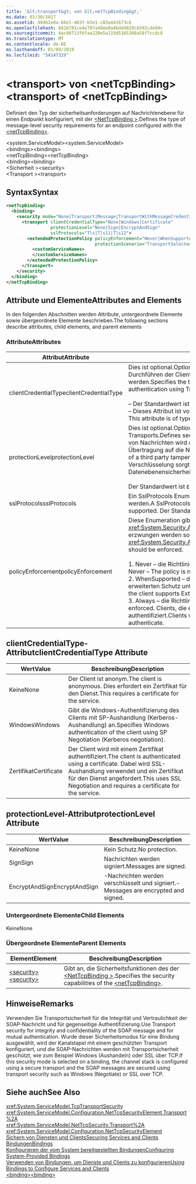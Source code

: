 ```yaml
---
title: '&lt;transport&gt; von &lt;netTcpBinding&gt;'
ms.date: 03/30/2017
ms.assetid: 49462e0a-66e1-463f-b3e1-c83a441673c6
ms.openlocfilehash: 8416701ce4e787a49ee0a4bdd4829c6592cde94c
ms.sourcegitcommit: 4ac80713f6faa220e5a119d5165308a58f7ccdc8
ms.translationtype: MT
ms.contentlocale: de-DE
ms.lasthandoff: 01/09/2019
ms.locfileid: "54147329"
---
```

# <a name="lttransportgt-of-ltnettcpbindinggt"></a><span data-ttu-id="b8173-102">&lt;transport&gt; von &lt;netTcpBinding&gt;</span><span class="sxs-lookup"><span data-stu-id="b8173-102">&lt;transport&gt; of &lt;netTcpBinding&gt;</span></span>
<span data-ttu-id="b8173-103">Definiert den Typ der sicherheitsanforderungen auf Nachrichtenebene für einen Endpunkt konfiguriert, mit der [ \<NetTcpBinding >](../../../../../docs/framework/configure-apps/file-schema/wcf/nettcpbinding.md).</span><span class="sxs-lookup"><span data-stu-id="b8173-103">Defines the type of message-level security requirements for an endpoint configured with the [\<netTcpBinding>](../../../../../docs/framework/configure-apps/file-schema/wcf/nettcpbinding.md).</span></span>  
  
 <span data-ttu-id="b8173-104">\<system.ServiceModel></span><span class="sxs-lookup"><span data-stu-id="b8173-104">\<system.ServiceModel></span></span>  
<span data-ttu-id="b8173-105">\<bindings></span><span class="sxs-lookup"><span data-stu-id="b8173-105">\<bindings></span></span>  
<span data-ttu-id="b8173-106">\<netTcpBinding></span><span class="sxs-lookup"><span data-stu-id="b8173-106">\<netTcpBinding></span></span>  
<span data-ttu-id="b8173-107">\<binding></span><span class="sxs-lookup"><span data-stu-id="b8173-107">\<binding></span></span>  
<span data-ttu-id="b8173-108">\<Sicherheit ></span><span class="sxs-lookup"><span data-stu-id="b8173-108">\<security></span></span>  
<span data-ttu-id="b8173-109">\<Transport ></span><span class="sxs-lookup"><span data-stu-id="b8173-109">\<transport></span></span>  
  
## <a name="syntax"></a><span data-ttu-id="b8173-110">Syntax</span><span class="sxs-lookup"><span data-stu-id="b8173-110">Syntax</span></span>  
  
```xml  
<netTcpBinding>
  <binding>
    <security mode="None|Transport|Message|TransportWithMessageCredential">
      <transport clientCredentialType="None|Windows|Certificate"
                 protectionLevel="None|Sign|EncryptAndSign"
                 sslProtocols="Tls|Tls11|Tls12">
        <extendedProtectionPolicy policyEnforcement="Never|WhenSupported|Always"
                                  protectionScenario="TransportSelected|TrustedProxy">
          <customServiceNames>
          </customServiceNames>
        </extendedProtectionPolicy>
      </transport>
    </security>
  </binding>
</netTcpBinding>
```  
  
## <a name="attributes-and-elements"></a><span data-ttu-id="b8173-111">Attribute und Elemente</span><span class="sxs-lookup"><span data-stu-id="b8173-111">Attributes and Elements</span></span>  
 <span data-ttu-id="b8173-112">In den folgenden Abschnitten werden Attribute, untergeordnete Elemente sowie übergeordnete Elemente beschrieben.</span><span class="sxs-lookup"><span data-stu-id="b8173-112">The following sections describe attributes, child elements, and parent elements</span></span>  
  
### <a name="attributes"></a><span data-ttu-id="b8173-113">Attribute</span><span class="sxs-lookup"><span data-stu-id="b8173-113">Attributes</span></span>  
  
|<span data-ttu-id="b8173-114">Attribut</span><span class="sxs-lookup"><span data-stu-id="b8173-114">Attribute</span></span>|<span data-ttu-id="b8173-115">Beschreibung</span><span class="sxs-lookup"><span data-stu-id="b8173-115">Description</span></span>|  
|---------------|-----------------|  
|<span data-ttu-id="b8173-116">clientCredentialType</span><span class="sxs-lookup"><span data-stu-id="b8173-116">clientCredentialType</span></span>|<span data-ttu-id="b8173-117">Dies ist optional.</span><span class="sxs-lookup"><span data-stu-id="b8173-117">Optional.</span></span> <span data-ttu-id="b8173-118">Gibt den Typ der Anmeldeinformationen an, die beim Durchführen der Clientauthentifizierung mit Transportsicherheit verwendet werden.</span><span class="sxs-lookup"><span data-stu-id="b8173-118">Specifies the type of credential to be used when performing client authentication using Transport security.</span></span><br /><br /> <span data-ttu-id="b8173-119">– Der Standardwert ist `Windows`.</span><span class="sxs-lookup"><span data-stu-id="b8173-119">-   The default value is `Windows`.</span></span><br /><span data-ttu-id="b8173-120">– Dieses Attribut ist vom Typ <xref:System.ServiceModel.TcpClientCredentialType>.</span><span class="sxs-lookup"><span data-stu-id="b8173-120">-   This attribute is of type <xref:System.ServiceModel.TcpClientCredentialType>.</span></span>|  
|<span data-ttu-id="b8173-121">protectionLevel</span><span class="sxs-lookup"><span data-stu-id="b8173-121">protectionLevel</span></span>|<span data-ttu-id="b8173-122">Dies ist optional.</span><span class="sxs-lookup"><span data-stu-id="b8173-122">Optional.</span></span> <span data-ttu-id="b8173-123">Definiert die Sicherheit auf der Ebene des TCP-Transports.</span><span class="sxs-lookup"><span data-stu-id="b8173-123">Defines security at the level of the TCP transport.</span></span> <span data-ttu-id="b8173-124">Durch das Signieren von Nachrichten wird das Risiko reduziert, dass ein Dritter während der Übertragung auf die Nachricht zugreifen kann.</span><span class="sxs-lookup"><span data-stu-id="b8173-124">Signing messages mitigates the risk of a third party tampering with the message while it is being transferred.</span></span> <span data-ttu-id="b8173-125">Die Verschlüsselung sorgt während des Transports für Datenebenensicherheit.</span><span class="sxs-lookup"><span data-stu-id="b8173-125">Encryption provides data-level privacy during transport.</span></span><br /><br /> <span data-ttu-id="b8173-126">Der Standardwert ist `EncryptAndSign`.</span><span class="sxs-lookup"><span data-stu-id="b8173-126">The default value is `EncryptAndSign`.</span></span>|  
|<span data-ttu-id="b8173-127">sslProtocols</span><span class="sxs-lookup"><span data-stu-id="b8173-127">sslProtocols</span></span>|<span data-ttu-id="b8173-128">Ein SslProtocols Enum-Flagwert, der angibt, welche SslProtocols unterstützt werden.</span><span class="sxs-lookup"><span data-stu-id="b8173-128">A SslProtocols enum flag value that specifies which SslProtocols are supported.</span></span> <span data-ttu-id="b8173-129">Der Standardwert ist Tls&#124;Tls11&#124;Tls12.</span><span class="sxs-lookup"><span data-stu-id="b8173-129">The default is Tls&#124;Tls11&#124;Tls12.</span></span>|  
|<span data-ttu-id="b8173-130">policyEnforcement</span><span class="sxs-lookup"><span data-stu-id="b8173-130">policyEnforcement</span></span>|<span data-ttu-id="b8173-131">Diese Enumeration gibt an, wann die <xref:System.Security.Authentication.ExtendedProtection.ExtendedProtectionPolicy> erzwungen werden soll.</span><span class="sxs-lookup"><span data-stu-id="b8173-131">This enumeration specifies when the <xref:System.Security.Authentication.ExtendedProtection.ExtendedProtectionPolicy> should be enforced.</span></span><br /><br /> <span data-ttu-id="b8173-132">1.  Never – die Richtlinie wird nie erzwungen (erweiterter Schutz ist deaktiviert).</span><span class="sxs-lookup"><span data-stu-id="b8173-132">1.  Never – The policy is never enforced (Extended Protection is disabled).</span></span><br /><span data-ttu-id="b8173-133">2.  WhenSupported – die Richtlinie wird nur erzwungen, wenn der Client erweiterten Schutz unterstützt.</span><span class="sxs-lookup"><span data-stu-id="b8173-133">2.  WhenSupported – The policy is enforced only if the client supports Extended Protection.</span></span><br /><span data-ttu-id="b8173-134">3.  Always – die Richtlinie wird immer erzwungen.</span><span class="sxs-lookup"><span data-stu-id="b8173-134">3.  Always – The policy is always enforced.</span></span> <span data-ttu-id="b8173-135">Clients, die erweiterten Schutz nicht unterstützen, werden nicht authentifiziert.</span><span class="sxs-lookup"><span data-stu-id="b8173-135">Clients which don’t support Extended Protection will fail to authenticate.</span></span>|  
  
## <a name="clientcredentialtype-attribute"></a><span data-ttu-id="b8173-136">clientCredentialType-Attribut</span><span class="sxs-lookup"><span data-stu-id="b8173-136">clientCredentialType Attribute</span></span>  
  
|<span data-ttu-id="b8173-137">Wert</span><span class="sxs-lookup"><span data-stu-id="b8173-137">Value</span></span>|<span data-ttu-id="b8173-138">Beschreibung</span><span class="sxs-lookup"><span data-stu-id="b8173-138">Description</span></span>|  
|-----------|-----------------|  
|<span data-ttu-id="b8173-139">Keine</span><span class="sxs-lookup"><span data-stu-id="b8173-139">None</span></span>|<span data-ttu-id="b8173-140">Der Client ist anonym.</span><span class="sxs-lookup"><span data-stu-id="b8173-140">The client is anonymous.</span></span> <span data-ttu-id="b8173-141">Dies erfordert ein Zertifikat für den Dienst.</span><span class="sxs-lookup"><span data-stu-id="b8173-141">This requires a certificate for the service.</span></span>|  
|<span data-ttu-id="b8173-142">Windows</span><span class="sxs-lookup"><span data-stu-id="b8173-142">Windows</span></span>|<span data-ttu-id="b8173-143">Gibt die Windows-Authentifizierung des Clients mit SP-Aushandlung (Kerberos-Aushandlung) an.</span><span class="sxs-lookup"><span data-stu-id="b8173-143">Specifies Windows authentication of the client using SP Negotiation (Kerberos negotiation).</span></span>|  
|<span data-ttu-id="b8173-144">Zertifikat</span><span class="sxs-lookup"><span data-stu-id="b8173-144">Certificate</span></span>|<span data-ttu-id="b8173-145">Der Client wird mit einem Zertifikat authentifiziert.</span><span class="sxs-lookup"><span data-stu-id="b8173-145">The client is authenticated using a certificate.</span></span> <span data-ttu-id="b8173-146">Dabei wird SSL-Aushandlung verwendet und ein Zertifikat für den Dienst angefordert.</span><span class="sxs-lookup"><span data-stu-id="b8173-146">This uses SSL Negotiation and requires a certificate for the service.</span></span>|  
  
## <a name="protectionlevel-attribute"></a><span data-ttu-id="b8173-147">protectionLevel-Attribut</span><span class="sxs-lookup"><span data-stu-id="b8173-147">protectionLevel Attribute</span></span>  
  
|<span data-ttu-id="b8173-148">Wert</span><span class="sxs-lookup"><span data-stu-id="b8173-148">Value</span></span>|<span data-ttu-id="b8173-149">Beschreibung</span><span class="sxs-lookup"><span data-stu-id="b8173-149">Description</span></span>|  
|-----------|-----------------|  
|<span data-ttu-id="b8173-150">Keine</span><span class="sxs-lookup"><span data-stu-id="b8173-150">None</span></span>|<span data-ttu-id="b8173-151">Kein Schutz.</span><span class="sxs-lookup"><span data-stu-id="b8173-151">No protection.</span></span>|  
|<span data-ttu-id="b8173-152">Sign</span><span class="sxs-lookup"><span data-stu-id="b8173-152">Sign</span></span>|<span data-ttu-id="b8173-153">Nachrichten werden signiert.</span><span class="sxs-lookup"><span data-stu-id="b8173-153">Messages are signed.</span></span>|  
|<span data-ttu-id="b8173-154">EncryptAndSign</span><span class="sxs-lookup"><span data-stu-id="b8173-154">EncryptAndSign</span></span>|<span data-ttu-id="b8173-155">-Nachrichten werden verschlüsselt und signiert.</span><span class="sxs-lookup"><span data-stu-id="b8173-155">-   Messages are encrypted and signed.</span></span>|  
  
### <a name="child-elements"></a><span data-ttu-id="b8173-156">Untergeordnete Elemente</span><span class="sxs-lookup"><span data-stu-id="b8173-156">Child Elements</span></span>  
 <span data-ttu-id="b8173-157">Keine</span><span class="sxs-lookup"><span data-stu-id="b8173-157">None</span></span>  
  
### <a name="parent-elements"></a><span data-ttu-id="b8173-158">Übergeordnete Elemente</span><span class="sxs-lookup"><span data-stu-id="b8173-158">Parent Elements</span></span>  
  
|<span data-ttu-id="b8173-159">Element</span><span class="sxs-lookup"><span data-stu-id="b8173-159">Element</span></span>|<span data-ttu-id="b8173-160">Beschreibung</span><span class="sxs-lookup"><span data-stu-id="b8173-160">Description</span></span>|  
|-------------|-----------------|  
|[<span data-ttu-id="b8173-161">\<security></span><span class="sxs-lookup"><span data-stu-id="b8173-161">\<security></span></span>](../../../../../docs/framework/configure-apps/file-schema/wcf/security-of-nettcpbinding.md)|<span data-ttu-id="b8173-162">Gibt an, die Sicherheitsfunktionen des der [ \<NetTcpBinding >](../../../../../docs/framework/configure-apps/file-schema/wcf/nettcpbinding.md).</span><span class="sxs-lookup"><span data-stu-id="b8173-162">Specifies the security capabilities of the [\<netTcpBinding>](../../../../../docs/framework/configure-apps/file-schema/wcf/nettcpbinding.md).</span></span>|  
  
## <a name="remarks"></a><span data-ttu-id="b8173-163">Hinweise</span><span class="sxs-lookup"><span data-stu-id="b8173-163">Remarks</span></span>  
 <span data-ttu-id="b8173-164">Verwenden Sie Transportsicherheit für die Integrität und Vertraulichkeit der SOAP-Nachricht und für gegenseitige Authentifizierung.</span><span class="sxs-lookup"><span data-stu-id="b8173-164">Use Transport security for integrity and confidentiality of the SOAP message and for mutual authentication.</span></span> <span data-ttu-id="b8173-165">Wurde dieser Sicherheitsmodus für eine Bindung ausgewählt, wird der Kanalstapel mit einem geschützten Transport konfiguriert, und die SOAP-Nachrichten werden mit Transportsicherheit geschützt, wie zum Beispiel Windows (Aushandeln) oder SSL über TCP.</span><span class="sxs-lookup"><span data-stu-id="b8173-165">If this security mode is selected on a binding, the channel stack is configured using a secure transport and the SOAP messages are secured using transport security such as Windows (Negotiate) or SSL over TCP.</span></span>  
  
## <a name="see-also"></a><span data-ttu-id="b8173-166">Siehe auch</span><span class="sxs-lookup"><span data-stu-id="b8173-166">See Also</span></span>  
 <xref:System.ServiceModel.TcpTransportSecurity>  
 <xref:System.ServiceModel.Configuration.NetTcpSecurityElement.Transport%2A>  
 <xref:System.ServiceModel.NetTcpSecurity.Transport%2A>  
 <xref:System.ServiceModel.Configuration.NetTcpSecurityElement>  
 [<span data-ttu-id="b8173-167">Sichern von Diensten und Clients</span><span class="sxs-lookup"><span data-stu-id="b8173-167">Securing Services and Clients</span></span>](../../../../../docs/framework/wcf/feature-details/securing-services-and-clients.md)  
 [<span data-ttu-id="b8173-168">Bindungen</span><span class="sxs-lookup"><span data-stu-id="b8173-168">Bindings</span></span>](../../../../../docs/framework/wcf/bindings.md)  
 [<span data-ttu-id="b8173-169">Konfigurieren der vom System bereitgestellten Bindungen</span><span class="sxs-lookup"><span data-stu-id="b8173-169">Configuring System-Provided Bindings</span></span>](../../../../../docs/framework/wcf/feature-details/configuring-system-provided-bindings.md)  
 [<span data-ttu-id="b8173-170">Verwenden von Bindungen, um Dienste und Clients zu konfigurieren</span><span class="sxs-lookup"><span data-stu-id="b8173-170">Using Bindings to Configure Services and Clients</span></span>](../../../../../docs/framework/wcf/using-bindings-to-configure-services-and-clients.md)  
 [<span data-ttu-id="b8173-171">\<binding></span><span class="sxs-lookup"><span data-stu-id="b8173-171">\<binding></span></span>](../../../../../docs/framework/misc/binding.md)
